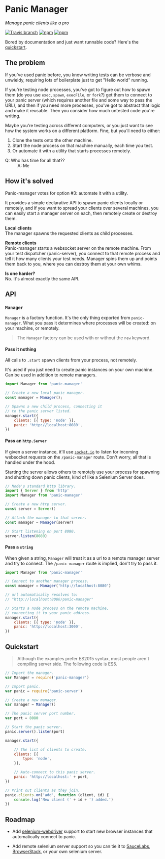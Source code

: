 # Panic Manager
*Manage panic clients like a pro*

[![Travis branch](https://img.shields.io/travis/PsychoLlama/panic-manager/master.svg?style=flat-square)](https://travis-ci.org/PsychoLlama/panic-manager)
[![npm](https://img.shields.io/npm/v/panic-manager.svg?style=flat-square)](https://www.npmjs.com/package/panic-manager)
[![npm](https://img.shields.io/npm/dt/panic-manager.svg?style=flat-square)](https://www.npmjs.com/package/panic-manager)

Bored by documentation and just want runnable code? Here's the [quickstart](#quickstart).

## The problem
If you've used panic before, you know writing tests can be verbose and unwieldy, requiring lots of boilerplate just to get "Hello world" running.

If you're testing node processes, you've got to figure out how to spawn them (do you use `exec`, `spawn`, `execFile`, or `fork`?) get them to connect to your panic server (which requires another file and some way to pass the URL), and then if you need more processes, you've got to abstract that logic and make it reusable. Then you consider how much untested code you're writing.

Maybe you're testing across different computers, or you just want to see how the system works on a different platform. Fine, but you'll need to either:
1. Clone the tests onto the other machine.
2. Start the node process on that machine manually, each time you test.
3. Or automate it with a utility that starts processes remotely.

<dl>
<dt>Q: Who has time for all that??</dt>
<dd>A: Me</dd>
</dl>

## How it's solved
Panic-manager votes for option #3: automate it with a utility.

It provides a simple declarative API to spawn panic clients locally or remotely, and if you want to spread your clients over several machines, you can easily start a manager server on each, then remotely create or destroy them.

**Local clients**<br />
The manager spawns the requested clients as child processes.

**Remote clients**<br />
Panic-manager starts a websocket server on the remote machine. From your test dispatcher (panic-server), you connect to that remote process and tell it how many clients your test needs. Manager spins them up and points them back to you, where you can destroy them at your own whims.

**Is one harder?**<br />
No. It's almost exactly the same API.

## API
### `Manager`
`Manager` is a factory function. It's the only thing exported from `panic-manager`. What you pass it determines where processes will be created: on your machine, or remotely.

> The `Manager` factory can be used with or without the `new` keyword.

#### Pass it nothing
All calls to `.start` spawn clients from your process, not remotely.

It's used if you just need to create panic instances on your own machine. Can be used in addition to remote managers.

```js
import Manager from 'panic-manager'

// Create a new local panic manager.
const manager = Manager();

// Spawns a new child process, connecting it
// to the panic server listed.
manager.start({
	clients: [{ type: 'node' }],
	panic: 'http://localhost:8080',
})
```

#### Pass an `http.Server`
If given a server instance, it'll use [`socket.io`](http://socket.io/) to listen for incoming websocket requests on the `/panic-manager` route. Don't worry, all that is handled under the hood.

Starting the server allows others to remotely use your process for spawning and shutting down panic clients, kind of like a Selenium Server does.

```js
// Node's standard http library.
import { Server } from 'http'
import Manager from 'panic-manager'

// Create a new http server.
const server = Server()

// Attach the manager to that server.
const manager = Manager(server)

// Start listening on port 8080.
server.listen(8080)
```

#### Pass a `string`
When given a string, `Manager` will treat it as a url to a remote manager server and try to connect. The `/panic-manager` route is implied, don't try to pass it.

```js
import Manager from 'panic-manager'

// Connect to another manager process.
const manager = Manager('http://localhost:8080')

// url automatically resolves to:
// "http://localhost:8080/panic-manager"

// Starts a node process on the remote machine,
// connecting it to your panic address.
manager.start({
	clients: [{ type: 'node' }],
	panic: 'http://localhost:3000',
})
```

## Quickstart

> Although the examples prefer ES2015 syntax, most people aren't compiling server side. The following code is ES5.

```js
// Import the manager.
var Manager = require('panic-manager')

// Import panic.
var panic = require('panic-server')

// Create a new manager.
var manager = Manager()

// The panic server port number.
var port = 8080

// Start the panic server.
panic.server().listen(port)

manager.start({

	// The list of clients to create.
	clients: [{
		type: 'node',
	}],

	// Auto-connect to this panic server.
	panic: 'http://localhost:' + port,
})

// Print out clients as they join.
panic.clients.on('add', function (client, id) {
	console.log('New client (' + id + ') added.')
})
```

## Roadmap
- Add [selenium-webdriver](https://www.npmjs.com/package/selenium-webdriver) support to start new browser instances that automatically connect to panic.

- Add remote selenium server support so you can tie it to [SauceLabs](https://saucelabs.com/), [BrowserStack](http://browserstack.com/), or your own selenium server.
